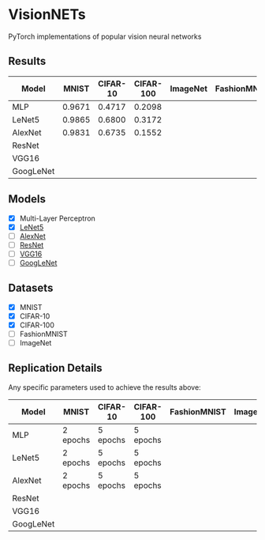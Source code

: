 # VisionNETs
PyTorch implementations of popular vision neural networks

## Results

| Model   	| MNIST 	| CIFAR-10 	| CIFAR-100	| ImageNet  | FashionMNIST  |
|---------- |----------	|----------	|----------	|----------	|-------------- |
| MLP     	| 0.9671    | 0.4717   	| 0.2098   	|          	|               |
| LeNet5  	| 0.9865 	| 0.6800 	| 0.3172   	|          	|               |
| AlexNet 	| 0.9831    | 0.6735   	| 0.1552	|          	|               |
| ResNet  	|           |          	|          	|          	|               |
| VGG16  	|           |          	|          	|          	|               |
| GoogLeNet	|           |          	|          	|          	|               |

## Models

- [x] Multi-Layer Perceptron
- [x] [LeNet5](http://yann.lecun.com/exdb/publis/pdf/lecun-01a.pdf)
- [ ] [AlexNet](https://papers.nips.cc/paper/4824-imagenet-classification-with-deep-convolutional-neural-networks)
- [ ] [ResNet](https://arxiv.org/abs/1704.06904)
- [ ] [VGG16](https://arxiv.org/abs/1505.06798)
- [ ] [GoogLeNet](https://arxiv.org/abs/1409.4842)

## Datasets

- [x] MNIST
- [x] CIFAR-10
- [x] CIFAR-100
- [ ] FashionMNIST
- [ ] ImageNet

## Replication Details

Any specific parameters used to achieve the results above:

| Model   	| MNIST    	| CIFAR-10 	| CIFAR-100	| FashionMNIST 	| ImageNet 	|
|---------	|--------  	|----------	|----------	|--------------	|----------	|
| MLP     	| 2 epochs	| 5 epochs 	| 5 epochs 	|              	|          	|
| LeNet5  	| 2 epochs 	| 5 epochs 	| 5 epochs 	|              	|          	|
| AlexNet 	| 2 epochs	| 5 epochs 	| 5 epochs  |              	|          	|
| ResNet  	|        	|          	|           |              	|          	|
| VGG16 	|        	|          	|           |              	|          	|
| GoogLeNet	|        	|          	|           |              	|          	|
